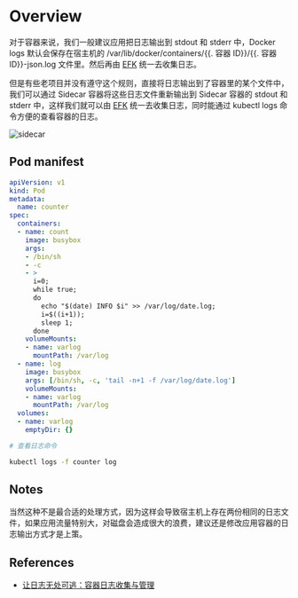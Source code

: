 # Overview

对于容器来说，我们一般建议应用把日志输出到 stdout 和 stderr 中，Docker logs 默认会保存在宿主机的 /var/lib/docker/containers/{{. 容器 ID}}/{{. 容器 ID}}-json.log 文件里。然后再由 [EFK](../../08-efk-logging-stack) 统一去收集日志。

但是有些老项目并没有遵守这个规则，直接将日志输出到了容器里的某个文件中，我们可以通过 Sidecar 容器将这些日志文件重新输出到 Sidecar 容器的 stdout 和 stderr 中，这样我们就可以由 [EFK](../../08-efk-logging-stack) 统一去收集日志，同时能通过 kubectl logs 命令方便的查看容器的日志。

![sidecar](https://user-images.githubusercontent.com/8086910/61169726-74364500-a593-11e9-9df1-e43b9900a13a.png)


## Pod manifest

```yaml
apiVersion: v1
kind: Pod
metadata:
  name: counter
spec:
  containers:
  - name: count
    image: busybox
    args:
    - /bin/sh
    - -c
    - >
      i=0;
      while true;
      do
        echo "$(date) INFO $i" >> /var/log/date.log;
        i=$((i+1));
        sleep 1;
      done
    volumeMounts:
    - name: varlog
      mountPath: /var/log
  - name: log
    image: busybox
    args: [/bin/sh, -c, 'tail -n+1 -f /var/log/date.log']
    volumeMounts:
    - name: varlog
      mountPath: /var/log
  volumes:
  - name: varlog
    emptyDir: {}
```

```bash
# 查看日志命令

kubectl logs -f counter log
```

## Notes

当然这种不是最合适的处理方式，因为这样会导致宿主机上存在两份相同的日志文件，如果应用流量特别大，对磁盘会造成很大的浪费，建议还是修改应用容器的日志输出方式才是上策。

## References

- [让日志无处可逃：容器日志收集与管理](https://time.geekbang.org/column/article/73156)
